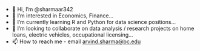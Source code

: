 - 👋 Hi, I’m @sharmaar342
- 👀 I’m interested in Economics, Finance...
- 🌱 I’m currently learning R and Python for data science positions...
- 💞️ I’m looking to collaborate on data analysis / research projects on home loans, electric vehicles, occupational licensing... 
- 📫 How to reach me - email arvind.sharma@bc.edu

<!---
sharmaar342/sharmaar342 is a ✨ special ✨ repository because its `README.md` (this file) appears on your GitHub profile.
You can click the Preview link to take a look at your changes.
--->
